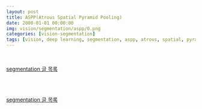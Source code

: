```yaml
---
layout: post
title: ASPP(Atrous Spatial Pyramid Pooling)
date: 2000-01-01 00:00:00
img: vision/segmentation/aspp/0.png
categories: [vision-segmentation] 
tags: [vision, deep learning, segmentation, aspp, atrous, spatial, pyramid, pooling] # add tag
---
```


<br>

[segmentation 글 목록](https://gaussian37.github.io/vision-segmentation-table/)

<br>










<br>

[segmentation 글 목록](https://gaussian37.github.io/vision-segmentation-table/)

<br>